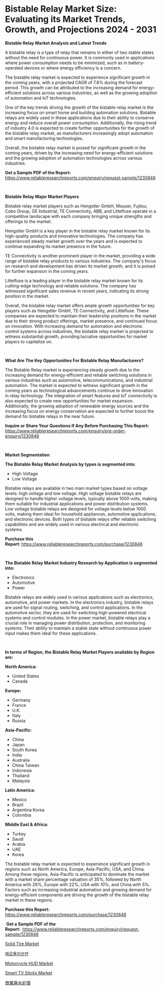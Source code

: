 <p><h1>Bistable Relay Market Size: Evaluating its Market Trends, Growth, and Projections 2024 - 2031</h1></p><p><strong>Bistable Relay Market Analysis and Latest Trends</strong></p>
<p><p>A bistable relay is a type of relay that remains in either of two stable states without the need for continuous power. It is commonly used in applications where power consumption needs to be minimized, such as in battery-operated devices or where energy efficiency is a concern.</p><p>The bistable relay market is expected to experience significant growth in the coming years, with a projected CAGR of 7.8% during the forecast period. This growth can be attributed to the increasing demand for energy-efficient solutions across various industries, as well as the growing adoption of automation and IoT technologies.</p><p>One of the key trends driving the growth of the bistable relay market is the increasing focus on smart home and building automation solutions. Bistable relays are widely used in these applications due to their ability to conserve energy and reduce overall power consumption. Additionally, the rising trend of industry 4.0 is expected to create further opportunities for the growth of the bistable relay market, as manufacturers increasingly adopt automation and smart manufacturing technologies.</p><p>Overall, the bistable relay market is poised for significant growth in the coming years, driven by the increasing need for energy-efficient solutions and the growing adoption of automation technologies across various industries.</p></p>
<p><strong>Get a Sample PDF of the Report:&nbsp;</strong> <a href="https://www.reliableresearchreports.com/enquiry/request-sample/1230848">https://www.reliableresearchreports.com/enquiry/request-sample/1230848</a></p>
<p>&nbsp;</p>
<p><strong>Bistable Relay Major Market Players</strong></p>
<p><p>Bistable relay market players such as Hengstler GmbH, Mouser, Fujitsu, Cobo Group, GE Industrial, TE Connectivity, ABB, and Littelfuse operate in a competitive landscape with each company bringing unique strengths and offerings to the market.</p><p>Hengstler GmbH is a key player in the bistable relay market known for its high-quality products and innovative technologies. The company has experienced steady market growth over the years and is expected to continue expanding its market presence in the future.</p><p>TE Connectivity is another prominent player in the market, providing a wide range of bistable relay products to various industries. The company's focus on research and development has driven its market growth, and it is poised for further expansion in the coming years.</p><p>Littelfuse is a leading player in the bistable relay market known for its cutting-edge technology and reliable solutions. The company has witnessed significant sales revenue in recent years, indicating its strong position in the market.</p><p>Overall, the bistable relay market offers ample growth opportunities for key players such as Hengstler GmbH, TE Connectivity, and Littelfuse. These companies are expected to maintain their leadership positions in the market due to their strong product offerings, market presence, and continued focus on innovation. With increasing demand for automation and electronic control systems across industries, the bistable relay market is projected to witness substantial growth, providing lucrative opportunities for market players to capitalize on.</p></p>
<p>&nbsp;</p>
<p><strong>What Are The Key Opportunities For Bistable Relay Manufacturers?</strong></p>
<p><p>The Bistable Relay market is experiencing steady growth due to the increasing demand for energy-efficient and reliable switching solutions in various industries such as automotive, telecommunications, and industrial automation. The market is expected to witness significant growth in the coming years as technological advancements continue to drive innovation in relay technology. The integration of smart features and IoT connectivity is also expected to create new opportunities for market expansion. Additionally, the growing adoption of renewable energy sources and the increasing focus on energy conservation are expected to further boost the demand for bistable relays in the near future.</p></p>
<p><strong>Inquire or Share Your Questions If Any Before Purchasing This Report:</strong> <a href="https://www.reliableresearchreports.com/enquiry/pre-order-enquiry/1230848">https://www.reliableresearchreports.com/enquiry/pre-order-enquiry/1230848</a></p>
<p>&nbsp;</p>
<p><strong>Market Segmentation</strong></p>
<p><strong>The Bistable Relay Market Analysis by types is segmented into:</strong></p>
<p><ul><li>High Voltage</li><li>Low Voltage</li></ul></p>
<p><p>Bistable relays are available in two main market types based on voltage levels: high voltage and low voltage. High voltage bistable relays are designed to handle higher voltage levels, typically above 1000 volts, making them suitable for industrial applications and power distribution systems. Low voltage bistable relays are designed for voltage levels below 1000 volts, making them ideal for household appliances, automotive applications, and electronic devices. Both types of bistable relays offer reliable switching capabilities and are widely used in various electrical and electronic systems.</p></p>
<p><strong>Purchase this Report:&nbsp;</strong><a href="https://www.reliableresearchreports.com/purchase/1230848">https://www.reliableresearchreports.com/purchase/1230848</a></p>
<p>&nbsp;</p>
<p><strong>The Bistable Relay Market Industry Research by Application is segmented into:</strong></p>
<p><ul><li>Electronics</li><li>Automotive</li><li>Power</li></ul></p>
<p><p>Bistable relays are widely used in various applications such as electronics, automotive, and power markets. In the electronics industry, bistable relays are used for signal routing, switching, and control applications. In the automotive sector, they are used for switching high-powered electrical systems and control modules. In the power market, bistable relays play a crucial role in managing power distribution, protection, and monitoring systems. Their ability to maintain a stable state without continuous power input makes them ideal for these applications.</p></p>
<p>&nbsp;</p>
<p><strong>In terms of Region, the Bistable Relay Market Players available by Region are:</strong></p>
<p>
    <p> <strong> North America: </strong>
        <ul>
            <li>United States</li>
            <li>Canada</li>
        </ul>
        </p> 
    <p> <strong> Europe: </strong>
        <ul>
            <li>Germany</li>
            <li>France</li>
            <li>U.K.</li>
            <li>Italy</li>
            <li>Russia</li>
        </ul>
        </p> 
    <p> <strong> Asia-Pacific: </strong>
        <ul>
            <li>China</li>
            <li>Japan</li>
            <li>South Korea</li>
            <li>India</li>
            <li>Australia</li>
            <li>China Taiwan</li>
            <li>Indonesia</li>
            <li>Thailand</li>
            <li>Malaysia</li>
        </ul>
        </p> 
    <p> <strong> Latin America: </strong>
        <ul>
            <li>Mexico</li>
            <li>Brazil</li>
            <li>Argentina Korea</li>
            <li>Colombia</li>
        </ul>
        </p> 
    <p> <strong> Middle East & Africa: </strong>
        <ul>
            <li>Turkey</li>
            <li>Saudi</li>
            <li>Arabia</li>
            <li>UAE</li>
            <li>Korea</li>
        </ul>
    </p>
    </p>
<p><p>The bistable relay market is expected to experience significant growth in regions such as North America, Europe, Asia-Pacific, USA, and China. Among these regions, Asia-Pacific is anticipated to dominate the market with a market share percentage valuation of 35%, followed by North America with 28%, Europe with 22%, USA with 10%, and China with 5%. Factors such as increasing industrial automation and growing demand for energy-efficient components are driving the growth of the bistable relay market in these regions.</p></p>
<p><strong>Purchase this Report: </strong><a href="https://www.reliableresearchreports.com/purchase/1230848">https://www.reliableresearchreports.com/purchase/1230848</a></p>
<p>&nbsp;<strong>Get a Sample PDF of the Report:&nbsp;&nbsp;</strong><a href="https://www.reliableresearchreports.com/enquiry/request-sample/1230848">https://www.reliableresearchreports.com/enquiry/request-sample/1230848</a></p>
<p><strong></strong></p>
<p><p><a href="https://issuu.com/reportprime-2/docs/solid-tire-market-size-2030.pptx">Solid Tire Market</a></p><p><a href="https://github.com/GabrielBlanda5656/Market-Research-Report-List-1/blob/main/83019609221.md">페로몰리브덴</a></p><p><a href="https://issuu.com/reportprime-2/docs/motorcycle-hud-market-size-2030.pptx">Motorcycle HUD Market</a></p><p><a href="https://github.com/vimar16th/Market-Research-Report-List-3/blob/main/smart-tv-sticks-market.md">Smart TV Sticks Market</a></p><p><a href="https://github.com/EstelWisozk1/Market-Research-Report-List-1/blob/main/60463339856.md">商業廃水処理</a></p></p>